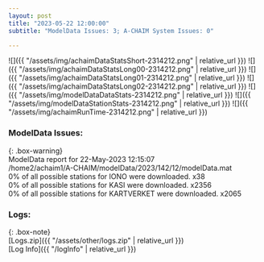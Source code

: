 ```yaml
---
layout: post
title: "2023-05-22 12:00:00"
subtitle: "ModelData Issues: 3; A-CHAIM System Issues: 0"

---
```


![]({{ "/assets/img/achaimDataStatsShort-2314212.png" | relative_url }})
![]({{ "/assets/img/achaimDataStatsLong00-2314212.png" | relative_url }})
![]({{ "/assets/img/achaimDataStatsLong01-2314212.png" | relative_url }})
![]({{ "/assets/img/achaimDataStatsLong02-2314212.png" | relative_url }})
![]({{ "/assets/img/modelDataDataStats-2314212.png" | relative_url }})
![]({{ "/assets/img/modelDataStationStats-2314212.png" | relative_url }})
![]({{ "/assets/img/achaimRunTime-2314212.png" | relative_url }})


### ModelData Issues:  
  
{: .box-warning}  
 ModelData report for 22-May-2023 12:15:07   
 /home2/achaim1/A-CHAIM/modelData/2023/142/12/modelData.mat   
 0% of all possible stations for IONO were downloaded. x38   
 0% of all possible stations for KASI were downloaded. x2356   
 0% of all possible stations for KARTVERKET were downloaded. x2065   
  


### Logs:  
  
{: .box-note}  
[Logs.zip]({{ "/assets/other/logs.zip" | relative_url }})  
[Log Info]({{ "/logInfo" | relative_url }})  
